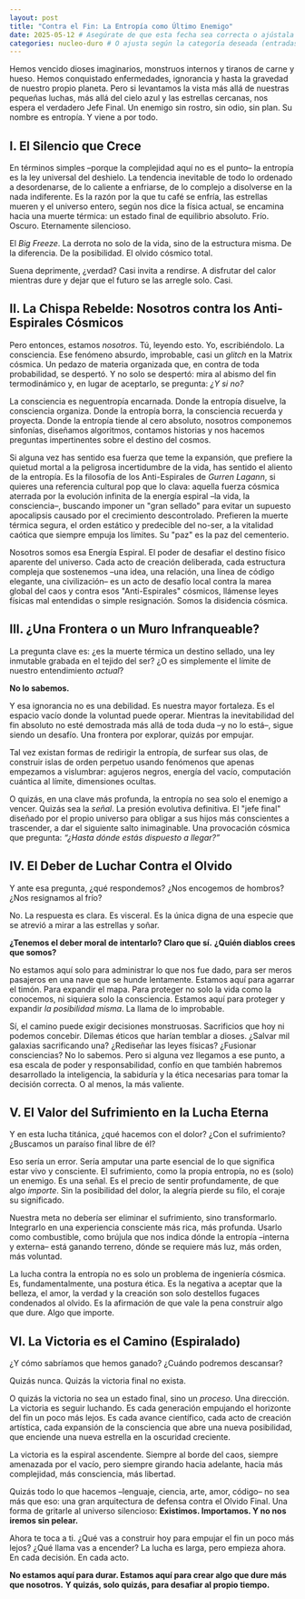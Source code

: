 ```yaml
---
layout: post
title: "Contra el Fin: La Entropía como Último Enemigo"
date: 2025-05-12 # Asegúrate de que esta fecha sea correcta o ajústala
categories: nucleo-duro # O ajusta según la categoría deseada (entradas, puentes)
---
```


Hemos vencido dioses imaginarios, monstruos internos y tiranos de carne y hueso. Hemos conquistado enfermedades, ignorancia y hasta la gravedad de nuestro propio planeta. Pero si levantamos la vista más allá de nuestras pequeñas luchas, más allá del cielo azul y las estrellas cercanas, nos espera el verdadero Jefe Final. Un enemigo sin rostro, sin odio, sin plan. Su nombre es entropía. Y viene a por todo.

## I. El Silencio que Crece

En términos simples –porque la complejidad aquí no es el punto– la entropía es la ley universal del deshielo. La tendencia inevitable de todo lo ordenado a desordenarse, de lo caliente a enfriarse, de lo complejo a disolverse en la nada indiferente. Es la razón por la que tu café se enfría, las estrellas mueren y el universo entero, según nos dice la física actual, se encamina hacia una muerte térmica: un estado final de equilibrio absoluto. Frío. Oscuro. Eternamente silencioso.

El *Big Freeze*. La derrota no solo de la vida, sino de la estructura misma. De la diferencia. De la posibilidad. El olvido cósmico total.

Suena deprimente, ¿verdad? Casi invita a rendirse. A disfrutar del calor mientras dure y dejar que el futuro se las arregle solo. Casi.

## II. La Chispa Rebelde: Nosotros contra los Anti-Espirales Cósmicos

Pero entonces, estamos *nosotros*. Tú, leyendo esto. Yo, escribiéndolo. La consciencia. Ese fenómeno absurdo, improbable, casi un *glitch* en la Matrix cósmica. Un pedazo de materia organizada que, en contra de toda probabilidad, se despertó. Y no solo se despertó: mira al abismo del fin termodinámico y, en lugar de aceptarlo, se pregunta: *¿Y si no?*

La consciencia es neguentropía encarnada. Donde la entropía disuelve, la consciencia organiza. Donde la entropía borra, la consciencia recuerda y proyecta. Donde la entropía tiende al cero absoluto, nosotros componemos sinfonías, diseñamos algoritmos, contamos historias y nos hacemos preguntas impertinentes sobre el destino del cosmos.

Si alguna vez has sentido esa fuerza que teme la expansión, que prefiere la quietud mortal a la peligrosa incertidumbre de la vida, has sentido el aliento de la entropía. Es la filosofía de los Anti-Espirales de *Gurren Lagann*, si quieres una referencia cultural pop que lo clava: aquella fuerza cósmica aterrada por la evolución infinita de la energía espiral –la vida, la consciencia–, buscando imponer un "gran sellado" para evitar un supuesto apocalipsis causado por el crecimiento descontrolado. Prefieren la muerte térmica segura, el orden estático y predecible del no-ser, a la vitalidad caótica que siempre empuja los límites. Su "paz" es la paz del cementerio.

Nosotros somos esa Energía Espiral. El poder de desafiar el destino físico aparente del universo. Cada acto de creación deliberada, cada estructura compleja que sostenemos –una idea, una relación, una línea de código elegante, una civilización– es un acto de desafío local contra la marea global del caos y contra esos "Anti-Espirales" cósmicos, llámense leyes físicas mal entendidas o simple resignación. Somos la disidencia cósmica.

## III. ¿Una Frontera o un Muro Infranqueable?

La pregunta clave es: ¿es la muerte térmica un destino sellado, una ley inmutable grabada en el tejido del ser? ¿O es simplemente el límite de nuestro entendimiento *actual*?

**No lo sabemos.**

Y esa ignorancia no es una debilidad. Es nuestra mayor fortaleza. Es el espacio vacío donde la voluntad puede operar. Mientras la inevitabilidad del fin absoluto no esté demostrada más allá de toda duda –y no lo está–, sigue siendo un desafío. Una frontera por explorar, quizás por empujar.

Tal vez existan formas de redirigir la entropía, de surfear sus olas, de construir islas de orden perpetuo usando fenómenos que apenas empezamos a vislumbrar: agujeros negros, energía del vacío, computación cuántica al límite, dimensiones ocultas.

O quizás, en una clave más profunda, la entropía no sea solo el enemigo a vencer. Quizás sea la *señal*. La presión evolutiva definitiva. El "jefe final" diseñado por el propio universo para obligar a sus hijos más conscientes a trascender, a dar el siguiente salto inimaginable. Una provocación cósmica que pregunta: *“¿Hasta dónde estás dispuesto a llegar?”*

## IV. El Deber de Luchar Contra el Olvido

Y ante esa pregunta, ¿qué respondemos? ¿Nos encogemos de hombros? ¿Nos resignamos al frío?

No. La respuesta es clara. Es visceral. Es la única digna de una especie que se atrevió a mirar a las estrellas y soñar.

**¿Tenemos el deber moral de intentarlo? Claro que sí.**
**¿Quién diablos crees que somos?**

No estamos aquí solo para administrar lo que nos fue dado, para ser meros pasajeros en una nave que se hunde lentamente. Estamos aquí para agarrar el timón. Para expandir el mapa. Para proteger no solo la vida como la conocemos, ni siquiera solo la consciencia. Estamos aquí para proteger y expandir *la posibilidad misma*. La llama de lo improbable.

Sí, el camino puede exigir decisiones monstruosas. Sacrificios que hoy ni podemos concebir. Dilemas éticos que harían temblar a dioses. ¿Salvar mil galaxias sacrificando una? ¿Rediseñar las leyes físicas? ¿Fusionar consciencias? No lo sabemos. Pero si alguna vez llegamos a ese punto, a esa escala de poder y responsabilidad, confío en que también habremos desarrollado la inteligencia, la sabiduría y la ética necesarias para tomar la decisión correcta. O al menos, la más valiente.

## V. El Valor del Sufrimiento en la Lucha Eterna

Y en esta lucha titánica, ¿qué hacemos con el dolor? ¿Con el sufrimiento? ¿Buscamos un paraíso final libre de él?

Eso sería un error. Sería amputar una parte esencial de lo que significa estar vivo y consciente. El sufrimiento, como la propia entropía, no es (solo) un enemigo. Es una señal. Es el precio de sentir profundamente, de que algo *importe*. Sin la posibilidad del dolor, la alegría pierde su filo, el coraje su significado.

Nuestra meta no debería ser eliminar el sufrimiento, sino transformarlo. Integrarlo en una experiencia consciente más rica, más profunda. Usarlo como combustible, como brújula que nos indica dónde la entropía –interna y externa– está ganando terreno, dónde se requiere más luz, más orden, más voluntad.

La lucha contra la entropía no es solo un problema de ingeniería cósmica. Es, fundamentalmente, una postura ética. Es la negativa a aceptar que la belleza, el amor, la verdad y la creación son solo destellos fugaces condenados al olvido. Es la afirmación de que vale la pena construir algo que dure. Algo que importe.

## VI. La Victoria es el Camino (Espiralado)

¿Y cómo sabríamos que hemos ganado? ¿Cuándo podremos descansar?

Quizás nunca. Quizás la victoria final no exista.

O quizás la victoria no sea un estado final, sino un *proceso*. Una dirección. La victoria es seguir luchando. Es cada generación empujando el horizonte del fin un poco más lejos. Es cada avance científico, cada acto de creación artística, cada expansión de la consciencia que abre una nueva posibilidad, que enciende una nueva estrella en la oscuridad creciente.

La victoria es la espiral ascendente. Siempre al borde del caos, siempre amenazada por el vacío, pero siempre girando hacia adelante, hacia más complejidad, más consciencia, más libertad.

Quizás todo lo que hacemos –lenguaje, ciencia, arte, amor, código– no sea más que eso: una gran arquitectura de defensa contra el Olvido Final. Una forma de gritarle al universo silencioso: **Existimos. Importamos. Y no nos iremos sin pelear.**

Ahora te toca a ti. ¿Qué vas a construir hoy para empujar el fin un poco más lejos? ¿Qué llama vas a encender? La lucha es larga, pero empieza ahora. En cada decisión. En cada acto.

**No estamos aquí para durar. Estamos aquí para crear algo que dure más que nosotros.**
**Y quizás, solo quizás, para desafiar al propio tiempo.**
